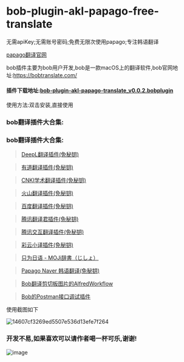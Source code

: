 # bob-plugin-akl-papago-free-translate
无需apiKey;无需账号密码;免费无限次使用papago;专注韩语翻译

[papago翻译官网](https://papago.naver.com/)

bob插件主要为bob用户开发,bob是一款macOS上的翻译软件,bob官网地址:https://bobtranslate.com/

#### 插件下载地址:[bob-plugin-akl-papago-translate_v0.0.2.bobplugin](https://github.com/akl7777777/bob-plugin-akl-papago-free-translate/releases/download/v0.0.2/bob-plugin-akl-papago-translate_v0.0.2.bobplugin)

使用方法:双击安装,直接使用


### bob翻译插件大合集:


### bob翻译插件大合集:


>[DeepL翻译插件(免秘钥)](https://github.com/akl7777777/bob-plugin-akl-deepl-free-translate)

>[有道翻译插件(免秘钥)](https://github.com/akl7777777/bob-plugin-akl-youdao-free-translate)

>[CNKI学术翻译插件(免秘钥)](https://github.com/akl7777777/bob-plugin-akl-cnki-free-translate)

>[火山翻译插件(免秘钥)](https://github.com/akl7777777/bob-plugin-akl-volcengine-free-translate)

>[百度翻译插件(免秘钥)](https://github.com/akl7777777/bob-plugin-akl-baidu-free-translate)

>[腾讯翻译君插件(免秘钥)](https://github.com/akl7777777/bob-plugin-akl-tencent-free-translate)

>[腾讯交互翻译插件(免秘钥)](https://github.com/akl7777777/bob-plugin-akl-transmart-free-translate)

>[彩云小译插件(免秘钥)](https://github.com/akl7777777/bob-plugin-akl-caiyunxiaoyi-free-translate)

>[只为日语 - MOJi辞書（じしょ）](https://github.com/akl7777777/bob-plugin-akl-mojidict-translate)

>[Papago Naver 韩语翻译(免秘钥)](https://github.com/akl7777777/bob-plugin-akl-papago-free-translate)

>[Bob翻译剪切板图片的AlfredWorkflow](https://github.com/akl7777777/BobTranslateClipboard)

>[Bob的Postman接口调试插件](https://github.com/akl7777777/bob-plugin-akl-postman)


使用截图如下

![14607cf3269ed5507e536d13efe7f264](https://user-images.githubusercontent.com/84266551/222875117-9fc6792d-0435-48b7-94fc-684b5dc1a165.png)


### 开发不易,如果喜欢可以请作者喝一杯可乐,谢谢!


![image](https://user-images.githubusercontent.com/84266551/219829283-3ed1798e-aeed-4174-bbcb-f93bf3008817.png)
